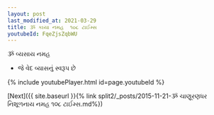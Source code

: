 ```yaml
---
layout: post
last_modified_at: 2021-03-29
title: ૐ કાયા નમહ  ૧૦૮ ટાઈમ્સ
youtubeId: FqeZjsZqbWU
---
```

 
 
 ૐ વ્યસાય નમહ  
 
 -  જે વેદ વ્યાસનું સ્વરૂપ છે 
 
  
 
  
 
 
 
 
 
 


{% include youtubePlayer.html id=page.youtubeId %}
 
[Next]({{ site.baseurl }}{% link  split2/_posts/2015-11-21-ૐ ચાણૂરણધર નિશૂળનાય નમહ ૧૦૮ ટાઈમ્સ.md%})
 
